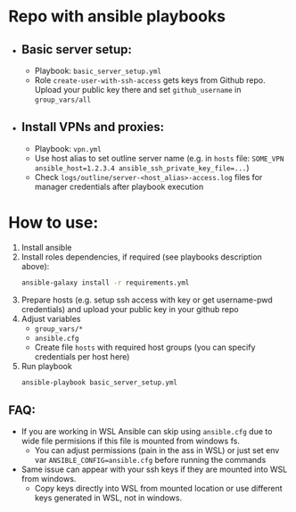 # Repo with ansible playbooks
- ## Basic server setup: 
   - Playbook: `basic_server_setup.yml`
   - Role `create-user-with-ssh-access` gets keys from Github repo. Upload your public key there and set `github_username` in `group_vars/all`

- ## Install VPNs and proxies:
   - Playbook: `vpn.yml`
   - Use host alias to set outline server name (e.g. in `hosts` file: `SOME_VPN ansible_host=1.2.3.4 ansible_ssh_private_key_file=...`)
   - Check `logs/outline/server-<host_alias>-access.log` files for manager credentials after playbook execution

# How to use:
1. Install ansible
2. Install roles dependencies, if required (see playbooks description above):
   ```sh
   ansible-galaxy install -r requirements.yml
   ```
3. Prepare hosts (e.g. setup ssh access with key or get username-pwd credentials) and upload your public key in your github repo
4. Adjust variables
   - `group_vars/*`
   - `ansible.cfg`
   - Create file `hosts` with required host groups (you can specify credentials per host here)
5. Run playbook
   ```sh
   ansible-playbook basic_server_setup.yml
   ```

## FAQ:
- If you are working in WSL Ansible can skip using `ansible.cfg` due to wide file permisions if this file is mounted from windows fs.  
   - You can adjust permissions (pain in the ass in WSL) or just set env var `ANSIBLE_CONFIG=ansible.cfg` before running the commands
- Same issue can appear with your ssh keys if they are mounted into WSL from windows.
   - Copy keys directly into WSL from mounted location or use different keys generated in WSL, not in windows.